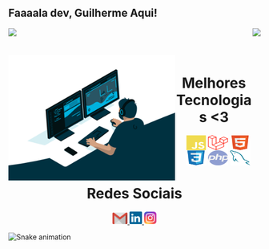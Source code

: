 ## Faaaala dev, Guilherme Aqui!

<div>
  
  <img  height="180em" src="https://github-readme-stats.vercel.app/api?username=GuilhermeAlexandrino&show_icons=true&theme=great-gatsby&include_all_commits=true&count_private=true"/>
  <img align="right" height="180em" src="https://github-readme-stats.vercel.app/api/top-langs/?username=GuilhermeAlexandrino&layout=compact&langs_count=16&theme=great-gatsby"/>
</div>
<br>

<div  align="center"> 
  <div style="display: inline_block"><br>
    <img align="left" height="250" alt="coding-time" src="code.gif">
    <h1 align="center">Melhores Tecnologias <3</h1>
    <img align="center" height="30" width="40" alt="js-icon"  src="https://raw.githubusercontent.com/devicons/devicon/master/icons/javascript/javascript-plain.svg">
    <img align="center" height="30" width="40" alt="laravel-icon" src="laravel.png">
    <img align="center" height="30" width="40" alt="html-icon" src="https://raw.githubusercontent.com/devicons/devicon/master/icons/html5/html5-original.svg">
    <img align="center" height="30" width="40" alt="css-icon" src="https://raw.githubusercontent.com/devicons/devicon/master/icons/css3/css3-original.svg">
    <img align="center" height="30" width="40" alt="php-icon" src="php.png">
    <img align="center" height="30" width="40" alt="mysql" src="mysql.png">
    
   </div>
    
  
  <h1 align="center">Redes Sociais</h1>
    <a href = "mailto: gui.alexandrino.dev@gmail.com">
      <img width="30" src="gmail.svg">
    </a>
    <a href = "https://www.linkedin.com/in/guilherme-alexandrino-b51001258/">
      <img width="25" src="linkedin.svg">
    </a>
    <a href = "https://www.instagram.com/gui_ax_/">
      <img width="25" src="instagram.png">
    </a>
</div>
  
![Snake animation](https://github.com/GuilhermeAlexandrino/GuilhermeAlexandrino/blob/output/github-contribution-grid-snake.svg)
